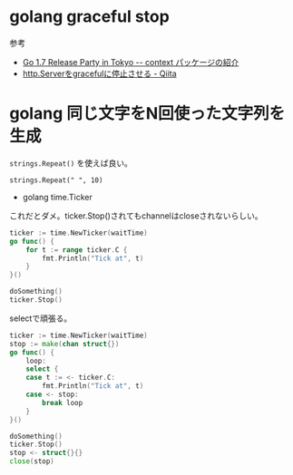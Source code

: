 # golang graceful stop

参考

- [Go 1.7 Release Party in Tokyo -- context パッケージの紹介](http://go-talks.appspot.com/github.com/matope/talks/2016/context/context.slide#1)
- [http.Serverをgracefulに停止させる - Qiita](http://qiita.com/nyamage/items/35feebdb1d39a570930a)

# golang 同じ文字をN回使った文字列を生成

`strings.Repeat()` を使えば良い。

```
strings.Repeat(" ", 10)
```

* golang time.Ticker

これだとダメ。ticker.Stop()されてもchannelはcloseされないらしい。
```go
ticker := time.NewTicker(waitTime)
go func() {
    for t := range ticker.C {
        fmt.Println("Tick at", t)
    }
}()

doSomething()
ticker.Stop()
```

selectで頑張る。

```go
ticker := time.NewTicker(waitTime)
stop := make(chan struct{})
go func() {
    loop:
    select {
    case t := <- ticker.C:
        fmt.Println("Tick at", t)
    case <- stop:
        break loop
    }
}()

doSomething()
ticker.Stop()
stop <- struct{}{}
close(stop)
```
